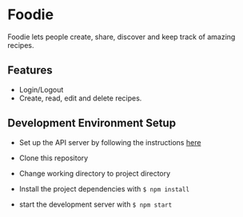# Foodie
Foodie lets people create, share, discover and keep track of amazing
recipes.

## Features
- Login/Logout
- Create, read, edit and delete recipes.

## Development Environment Setup
- Set up the API server by following the instructions [here](https://github.com/lym/yummy-recipes-api#development-environment-setup)

- Clone this repository
- Change working directory to project directory
- Install the project dependencies with `$ npm install`
- start the development server with `$ npm start`
